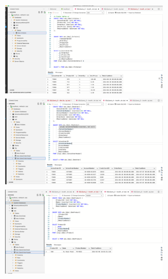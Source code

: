 ![Fact Sales table](https://github.com/Annassie/OLAP-and-BI/blob/task_4/Anna_Niukkanen_task_4/images/ods_fctsales.png)

![Dimension Order table](https://github.com/Annassie/OLAP-and-BI/blob/task_4/Anna_Niukkanen_task_4/images/ods_dmnorder.png)

![Dimension Product table](https://github.com/Annassie/OLAP-and-BI/blob/task_4/Anna_Niukkanen_task_4/images/ods_dmnproduct.png)
